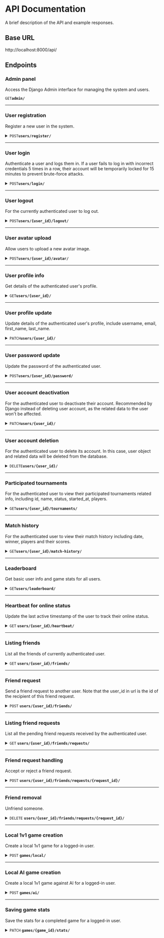 # API Documentation

A brief description of the API and example responses.

## Base URL

http://localhost:8000/api/

## Endpoints

### Admin panel

Access the Django Admin interface for managing the system and users.

<code>GET</code><code><b>admin/</b></code>

---

### User registration

Register a new user in the system.

<details>
    <summary><code>POST</code><code><b>users/register/</b></code></summary>

- **Expected Request Body**:
    ```json
    {
        "username": "user1",
        "password1": "securepassword123",
        "password2": "securepassword123"
    }
    ```
- **Response**
    - **201**
        ```json
        {
            "id": 1,
            "username": "user1",
            "message": "User created."
        }
        ```
    - **400**
        ```json
        {
            "errors": {"username": ["A user with that username already exists."]}
        }
        ```

</details>

---

### User login

Authenticate a user and logs them in. If a user fails to log in with incorrect credentials 5 times in a row, their account will be temporarily locked for 15 minutes to prevent brute-force attacks.

<details>
    <summary><code>POST</code><code><b>users/login/</b></code></summary>

- **Expected Request Body**:
    ```json
    {
        "username": "user1",
        "password": "securepassword123"
    }
    ```
- **Response**
    - **200**
        ```json
        {
            "id": 1,
            "username": "user1",
            "message": "Login successful."
        }
        ```
    - **400**
        ```json
        {
            "errors": "User is already authenticated."
        }
        ```
    - **401**
        ```json
        {
            "errors": "Invalid password."
        }
        ```
        ```json
        {
            "errors": "Username does not exist."
        }
        ```
        ```json
        {
            "errors": "Username and password are required."
        }
        ```
    - **403**
        - When the user fails to log in due to incorrect credentials 5 times in a row
            ```json
            {
                "error": "Locked out due to too many login failures."
            }
            ```

</details>

---

### User logout

For the currently authenticated user to log out.

<details>
    <summary><code>POST</code><code><b>users/{user_id}/logout/</b></code></summary>

- **Response**
    - **200**
        ```json
        {
            "id": 1,
            "username": "user1",
            "message": "Logout successful."
        }
        ```
    - **401**
        ```json
        {
            "errors": "User is not authenticated."
        }
        ```

</details>

---

### User avatar upload

Allow users to upload a new avatar image.

<details>
    <summary><code>POST</code><code><b>users/{user_id}/avatar/</b></code></summary>

- **Expected Request Body**:
    The request should be a `multipart/form-data` request with the following field:
    `avatar: The avatar image file (JPG, JPEG, PNG) to be uploaded.`
- **Response**
    - **200**
        ```json
        {
            "id": 1,
            "username": "user1",
            "message": "Avatar updated.",
            "avatar_url": "/media/avatars/1/<filename>"
        }
        ```
    - **400**
        - When the file extension is not allowed
            ```json
            {
                "errors": {
                    "avatar": [
                        "File extension “gif” is not allowed. Allowed extensions are: jpg, jpeg, png."
                    ]
                }
            }
            ```
        - When the file size exceeds the limit
            ```json
            {
                "errors": {
                    "avatar": [
                        "File size exceeds the limit <MAX_FILE_SIZE> MB."
                    ]
                }
            }
            ```
        - When no file is uploaded
            ```json
            {
                "errors": "No file uploaded."
            }
            ```
    - **401**
        ```json
        {
            "errors": "User is not authenticated."
        }
        ```

</details>

---

### User profile info

Get details of the authenticated user's profile.

<details>
    <summary><code>GET</code><code><b>users/{user_id}/</b></code></summary>

- **Response**
    - **200**
        ```json
        {
            "id": 1,
            "username": "user1",
            "avatar": "/media/avatars/1/<filename>",
            "email": "<email>",
            "extra_fields": "..."
        }
        ```
    - **401**
        ```json
        {
            "errors": "User is not authenticated."
        }
        ```

</details>

---

### User profile update

Update details of the authenticated user's profile, include username, email, first_name, last_name.


<details>
    <summary><code>PATCH</code><code><b>users/{user_id}/</b></code></summary>

- **Expected Request Body**:
    ```json
    {
        "username": "test_update",
        "email": "test_update@email.com",
        "first_name": "test_update",
        "last_name": "test_update"
    }
- **Response**
    - **200**
        ```json
        {
            "id": 1,
            "username": "test_update",
            "message": "User profile updated."
        }
        ```
    - **401**
        ```json
        {
            "errors": "User is not authenticated."
        }
        ```

</details>

---

### User password update

Update the password of the authenticated user.

<details>
    <summary><code>POST</code><code><b>users/{user_id}/password/</b></code></summary>

- **Expected Request Body**:
    ```json
    {
        "old_password": "securepassword123",
        "new_password1": "securepassword456",
        "new_password2": "securepassword456"
    }
- **Response**
    - **200**
        ```json
        {
            "id": 1,
            "username": "user1",
            "message": "User password updated."
        }
        ```
    - **400**
        ```json
        {
            "errors": {
                "new_password2": [
                    "The two password fields didn’t match."
                ]
            }
        }
        ```
        ```json
        {
            "errors": {
                "new_password1": [
                    "New password cannot be the same as the old one."
                ]
            }
        }
        ```
    - **401**
        ```json
        {
            "errors": "User is not authenticated."
        }
        ```

</details>

---

### User account deactivation

For the authenticated user to deactivate their account. Recommended by Django instead of deleting user account, as the related data to the user won't be affected.

<details>
    <summary><code>PATCH</code><code><b>users/{user_id}/</b></code></summary>

- **Expected Request Body**:
    ```json
    {
        "deactivate": true
    }
    ```
- **Response**
    - **200**
        ```json
        {
            "id": 1,
            "username": "user1",
            "message": "Account deactivated."
        }
        ```
    - **401**
        ```json
        {
            "errors": "User is not authenticated."
        }
        ```

</details>

---

### User account deletion

For the authenticated user to delete its account. In this case, user object and related data will be deleted from the database.

<details>
    <summary><code>DELETE</code><code><b>users/{user_id}/</b></code></summary>

- **Response**
    - **200**
        ```json
        {
            "id": 1,
            "username": "user1",
            "message": "Account deleted."
        }
        ```
    - **401**
        ```json
        {
            "errors": "User is not authenticated."
        }
        ```

</details>

---

### Participated tournaments

For the authenticated user to view their participated tournaments related info, including id, name, status, started_at, players.

<details>
    <summary><code>GET</code><code><b>users/{user_id}/tournaments/</b></code></summary>

- **Response** 
    - **200**
        ```json
        {
            "participated_tournaments": [
                {
                    "id": 1,
                    "name": "Player1's game",
                    "status": "PENDING",
                    "started_at": null,
                    "players": [
                        "user1",
                        "user2",
                        "user3"
                    ]
                }
                "... more items ..."
            ]
        }
    - **401**
        ```json
        {
            "errors": "User is not authenticated."
        }
        ```

</details>

---

### Match history

For the authenticated user to view their match history including date, winner, players and their scores.

<details>
    <summary><code>GET</code><code><b>users/{user_id}/match-history/</b></code></summary>

- **Response**
    - **200**
        ```json
        {
            "match_history": [
                {
                    "game_id": 2,
                    "date_played": "YYYY-MM-DDTHH:MM:SS.sssZ",
                    "player1:": "user1",
                    "player2": "user2",
                    "winner": "user2",
                    "player1_score": 7,
                    "player2_score": 10
                },
                {
                    "game_id": 1,
                    "date_played": "YYYY-MM-DDTHH:MM:SS.sssZ",
                    "player1:": "user1",
                    "player2": "user2",
                    "winner": "user1",
                    "player1_score": 10,
                    "player2_score": 8
                }
                "... more items ..."
            ]
        }
        ```
    - **401**
        ```json
        {
            "errors": "User is not authenticated."
        }
        ```

</details>

---

### Leaderboard

Get basic user info and game stats for all users.

<details>
    <summary><code>GET</code><code><b>users/leaderboard/</b></code></summary>

- **Response**
    - **200**
        ```json
        [
            {
                "id": 1,
                "username": "user1",
                "avatar": "/media/avatars/1/<filename>",
                "score": 100,
                "rank": 1,
                "extra_fields": "..."
            },
            {
                "id": 2,
                "username": "user2",
                "avatar": "/media/avatars/2/<filename>",
                "score": 80,
                "rank": 2,
                "extra_fields": "..."
            }
            "... more items ..."
        ]
        ```

</details>

---

### Heartbeat for online status

Update the last active timestamp of the user to track their online status.

<details>
    <summary>
        <code>GET</code>
        <code><b>users/{user_id}/heartbeat/</b></code>
    </summary>

- **Response**
    - **200**
        ```json
        {
            "message": "Heartbeat updated."
        }
    - **401**
        ```json
        {
            "errors": "User is not authenticated."
        }
        ```

</details>

---

### Listing friends

List all the friends of currently authenticated user.

<details>
    <summary>
        <code>GET</code>
        <code><b>users/{user_id}/friends/</b></code>
    </summary>

- **Response**
    - **200**
        ```json
        {
            "friends": [
                {
                    "id": 2,
                    "username": "user2",
                    "avatar": "/media/avatars/2/<filename>"
                }
                "... more items ..."
            ]
        }
        ```
    - **401**
        - When the user is not authenticated
            ```json
            {
                "errors": "User is not authenticated."
            }
            ```
    - **403**
        - When the user_id in url does not match the authenticated user's id
            ```json
            {
                "errors": "You do not have permission to view friends of this user."
            }
            ```

</details>

---

### Friend request

Send a friend request to another user. Note that the user_id in url is the id of the recipient of this friend request.

<details>
    <summary>
        <code>POST</code>
        <code><b>users/{user_id}/friends/</b></code>
    </summary>

- **Response**
    - **201**
        ```json
        {
            "message": "Friend request sent."
        }
        ```
    - **400**
        - When the user_id in url matches the authenticated user's id
            ```json
            {
                "errors": "You cannot send a friend request to yourself."
            }
            ```
    - **401**
        - When the user is not authenticated
            ```json
            {
                "errors": "User is not authenticated."
            }
            ```
    - **404**
        - When the recipient's id does not exist in database
            ```json
            {
                "errors": "Recipient of the friend request not found."
            }
            ```

</details>

---

### Listing friend requests

List all the pending friend requests received by the authenticated user.

<details>
    <summary>
        <code>GET</code>
        <code><b>users/{user_id}/friends/requests/</b></code>
    </summary>

- **Response**
    - **200**
        ```json
        {
            "friend_requests": [
                {
                    "id": 1,
                    "sender": "user1",
                    "sent at": "YYYY-MM-DDTHH:MM:SS.sssZ"
                }
                "... more items ..."
            ]
        }
        ```
    - **401**
        ```json
        {
            "errors": "User is not authenticated."
        }
        ```
    - **403**
        ```json
        {
            "errors": "You do not have permission to view another user's friend requests."
        }
        ```

</details>

---

### Friend request handling

Accept or reject a friend request.

<details>
    <summary>
        <code>POST</code>
        <code><b>users/{user_id}/friends/requests/{request_id}/</b></code>
    </summary>

- **Expected Request Body**:
    ```json
    {
        "accepted": true
    }
    ```
    - `accepted` (**boolean**): Can be **true** or **false** depending on whether the user accepts or rejects.
- **Response**
    - **200**
        ```json
        {
            "message": "Friend request accepted/rejected."
        }
        ```
    - **401**
        ```json
        {
            "errors": "User is not authenticated."
        }
        ```
    - **403**
        ```json
        {
            "errors": "You do not have permission to handle another user's friend request."
        }
        ```
    - **404**
        ```json
        {
            "errors": "friend request not found"
        }
        ```

</details>

---

### Friend removal

Unfriend someone.

<details>
    <summary>
        <code>DELETE</code>
        <code><b>users/{user_id}/friends/requests/{request_id}/</b></code>
    </summary>

- **Response**
    - **204**
    - **400**
        ```json
        {
            "errors": "Not friends with this user(id=5)."
        }
        ```
    - **401**
        ```json
        {
            "errors": "User is not authenticated."
        }
        ```
    - **403**
        ```json
        {
            "errors": "You do not have permission to remove any friend of this user."
        }
        ```

</details>

---

### Local 1v1 game creation

Create a local 1v1 game for a logged-in user.

<details>
    <summary>
        <code>POST</code>
        <code><b>games/local/</b></code>
    </summary>

- **Response**
    - **201**
        ```json
        {
            "message": "Local game created.",
            "game_id": 1
        }
        ```
    - **401**
        ```json
        {
            "errors": "User is not authenticated."
        }
        ```

</details>

---

### Local AI game creation

Create a local 1v1 game against AI for a logged-in user.

<details>
    <summary>
        <code>POST</code>
        <code><b>games/ai/</b></code>
    </summary>

- **Response**
    - **201**
        ```json
        {
            "message": "AI game created.",
            "game_id": 2
        }
        ```
    - **401**
        ```json
        {
            "errors": "User is not authenticated."
        }
        ```

</details>

---

### Saving game stats

Save the stats for a completed game for a logged-in user.

<details>
    <summary>
        <code>PATCH</code>
        <code><b>games/{game_id}/stats/</b></code>
    </summary>

- **Expected Request Body**:
    ```json
    {
        "player1_score": 6,
        "player2_score": 10
    }
    ```
- **Response**
    - **200**
        ```json
        {
            "message": "Game stats saved."
        }
        ```
    - **400**
        - When the data in Json payload is malformed
            ```json
            {
                "errors": "Invalid JSON input."
            }
            ```
        - When errors occur during the form validation
            ```json
            {
                "errors": {
                    "player2_score": [
                        "This field is required."
                    ]
                }
            }
            ```
    - **401**
        ```json
        {
            "errors": "User is not authenticated."
        }
        ```
    - **403**
        - When the logged-in user is not a player of the game
            ```json
            {
                "errors": "You are not part of this game."
            }
            ```
    - **404**
        ```json
        {
            "errors": "Game not found."
        }
        ```

</details>